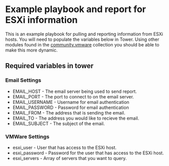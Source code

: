 # Example playbook and report for ESXi information

This is an example playbook for pulling and reporting information from ESXi hosts.  You will need to populate the variables below in Tower.  Using other modules found in the [community.vmware](https://github.com/ansible-collections/community.vmware) collection you should be able to make this more dynamic.

## Required variables in tower
### Email Settings
- EMAIL_HOST - The email server being used to send report.
- EMAIL_PORT - The port to connect to on the email server.
- EMAIL_USERNAME - Username for email authentication
- EMAIL_PASSWORD - Password for email authentication
- EMAIL_FROM - The address that is sending the email.
- EMAIL_TO - The address you would like to recieve the email.
- EMAIL_SUBJECT - The subject of the email.

### VMWare Settings
- esxi_user - User that has access to the ESXi host.
- esxi_password - Password for the user that has access to the ESXi host.
- esxi_servers - Array of servers that you want to query.
